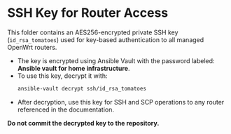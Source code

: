 # SSH Key for Router Access

This folder contains an AES256-encrypted private SSH key (`id_rsa_tomatoes`) used for key-based authentication to all managed OpenWrt routers.

- The key is encrypted using Ansible Vault with the password labeled: **Ansible vault for home infrastructure**.
- To use this key, decrypt it with:
  ```sh
  ansible-vault decrypt ssh/id_rsa_tomatoes
  ```
- After decryption, use this key for SSH and SCP operations to any router referenced in the documentation.

**Do not commit the decrypted key to the repository.**
